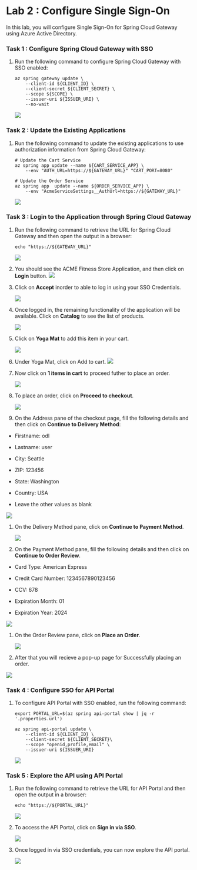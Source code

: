 # Lab 2 : Configure Single Sign-On
 
In this lab, you will configure Single Sign-On for Spring Cloud Gateway using Azure Active Directory.
 
### Task 1 : Configure Spring Cloud Gateway with SSO  

1. Run the following command to configure Spring Cloud Gateway with SSO enabled:

   ```shell
   az spring gateway update \
       --client-id ${CLIENT_ID} \
       --client-secret ${CLIENT_SECRET} \
       --scope ${SCOPE} \
       --issuer-uri ${ISSUER_URI} \
       --no-wait
   ```   

   ![](Images/mjv2-13.png)

### Task 2 : Update the Existing Applications 

1. Run the following command to update the existing applications to use authorization information from Spring Cloud Gateway:

   ```shell
   # Update the Cart Service
   az spring app update --name ${CART_SERVICE_APP} \
       --env "AUTH_URL=https://${GATEWAY_URL}" "CART_PORT=8080" 
    
   # Update the Order Service
   az spring app  update --name ${ORDER_SERVICE_APP} \
       --env "AcmeServiceSettings__AuthUrl=https://${GATEWAY_URL}" 
   ```
   ![](Images/mjv2-14.png)


### Task 3 : Login to the Application through Spring Cloud Gateway 

1. Run the following command to retrieve the URL for Spring Cloud Gateway and then open the output in a browser:

   ```shell
   echo "https://${GATEWAY_URL}"
   ```
   ![](Images/mjv2-10.png)
 
1. You should see the ACME Fitness Store Application, and then click on **Login** button.
   ![](Images/gateway-login.png)
   
1. Click on **Accept** inorder to able to log in using your SSO Credentials. 

   ![](Images/mjv2-15.png)
   
1. Once logged in, the remaining functionality of the application will be available. Click on **Catalog** to see the list of products.

   ![](Images/mjv2-34.png)
   
1. Click on **Yoga Mat** to add this item in your cart.  
   
   ![](Images/mjv2-35.png)

1. Under Yoga Mat, click on Add to cart.
   ![](Images/mjv2-36.png) 

1. Now click on **1 items in cart** to proceed futher to place an order.   
   
   ![](Images/mjv2-37.png)
   
1. To place an order, click on **Proceed to checkout**.
   
   ![](Images/mjv2-38.png)
   
1. On the Address pane of the checkout page, fill the following details and then click on **Continue to Delivery Method**:

  - Firstname: odl

  - Lastname: user
  
  - City: Seattle
  
  - ZIP: 123456
  
  - State: Washington
  
  - Country: USA
  
  - Leave the other values as blank  
  
   ![](Images/mjv2-39.png)
   
1. On the Delivery Method pane, click on **Continue to Payment Method**.   
   
   ![](Images/mjv2-40.png)
   
1. On the Payment Method pane, fill the following details and then click on **Continue to Order Review**.

  - Card Type: American Express
  
  - Credit Card Number: 1234567890123456
  
  - CCV: 678
  
  - Expiration Month: 01
  
  - Expiration Year: 2024    
   
   ![](Images/mjv2-41.png)
   
1. On the Order Review pane, click on **Place an Order**.   
   
   ![](Images/mjv2-42.png)
   
1. After that you will recieve a pop-up page for Successfully placing an order.
  
  ![](Images/mjv2-43.png)

### Task 4 : Configure SSO for API Portal 

1. To configure API Portal with SSO enabled, run the following command:

   ```shell
   export PORTAL_URL=$(az spring api-portal show | jq -r '.properties.url')

   az spring api-portal update \
       --client-id ${CLIENT_ID} \
       --client-secret ${CLIENT_SECRET}\
       --scope "openid,profile,email" \
       --issuer-uri ${ISSUER_URI}
   ```

   ![](Images/mjv2-17.png)

### Task 5 : Explore the API using API Portal 

1. Run the following command to retrieve the URL for API Portal and then open the output in a browser: 

   ```shell
   echo "https://${PORTAL_URL}"
   ```

   ![](Images/mjv2-16.png)

1. To access the API Portal, click on **Sign in via SSO**. 

   ![](Images/api-login.png)
   
1. Once logged in via SSO credentials, you can now explore the API portal.
   
   ![](Images/mjv2-44.png)
